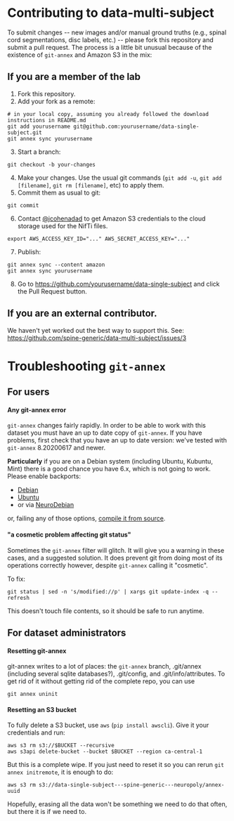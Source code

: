 # Contributing to data-multi-subject

To submit changes -- new images and/or manual ground truths (e.g., spinal cord segmentations, disc labels, etc.) -- please fork this repository and submit a pull request.
The process is a little bit unusual because of the existence of `git-annex` and Amazon S3 in the mix:

## If you are a member of the lab

1. Fork this repository.
2. Add your fork as a remote:
```
# in your local copy, assuming you already followed the download instructions in README.md
git add yourusername git@github.com:yourusername/data-single-subject.git
git annex sync yourusername
```
3. Start a branch:
```
git checkout -b your-changes
```
4. Make your changes. Use the usual git commands (`git add -u`, `git add [filename]`, `git rm [filename]`, etc) to apply them.
5. Commit them as usual to git:
```
git commit
```
6. Contact [@jcohenadad](https://github.com/jcohenadad) to get Amazon S3 credentials to the cloud storage used for the NifTi files.
```
export AWS_ACCESS_KEY_ID="..." AWS_SECRET_ACCESS_KEY="..."
```
7. Publish:
```
git annex sync --content amazon
git annex sync yourusername
```
8. Go to https://github.com/yourusername/data-single-subject and click the Pull Request button.

## If you are an external contributor.

We haven't yet worked out the best way to support this. See: https://github.com/spine-generic/data-multi-subject/issues/3


# Troubleshooting `git-annex`

## For users

#### Any git-annex error

`git-annex` changes fairly rapidly. In order to be able to work with this dataset you must have an up to date copy of `git-annex`. If you have problems, first check that you have an up to date version: we've tested with `git-annex` 8.20200617 and newer.

**Particularly** if you are on a Debian system (including Ubuntu, Kubuntu, Mint) there is a good chance you have 6.x, which is not going to work. Please enable backports:

* [Debian](https://backports.debian.org/Instructions/) 
* [Ubuntu](https://help.ubuntu.com/community/UbuntuBackports#Enabling_Backports)
* or via [NeuroDebian](https://git-annex.branchable.com/install/#comment-cee9d300b09e3e320ee7128930712d5b)

or, failing any of those options, [compile it from source](https://git-annex.branchable.com/install/fromsource/).

#### "a cosmetic problem affecting git status"

Sometimes the `git-annex` filter will glitch. It will give you a warning in these cases, and a suggested solution. It does prevent git from doing most of its operations correctly however, despite `git-annex` calling it "cosmetic".

To fix:

```
git status | sed -n 's/modified://p' | xargs git update-index -q --refresh
```

This doesn't touch file contents, so it should be safe to run anytime.


## For dataset administrators

#### Resetting git-annex

git-annex writes to a lot of places: the `git-annex` branch, .git/annex (including several sqlite databases?), .git/config, and .git/info/attributes. To get rid of it without getting rid of the complete repo, you can use

```
git annex uninit
```

#### Resetting an S3 bucket

To fully delete a S3 bucket, use `aws` (`pip install awscli`). Give it your credentials and run:

```
aws s3 rm s3://$BUCKET --recursive
aws s3api delete-bucket --bucket $BUCKET --region ca-central-1
```

But this is a complete wipe. If you just need to reset it so you can rerun `git annex initremote`, it is enough to do:

```
aws s3 rm s3://data-single-subject---spine-generic---neuropoly/annex-uuid
```

Hopefully, erasing all the data won't be something we need to do that often, but there it is if we need to.
